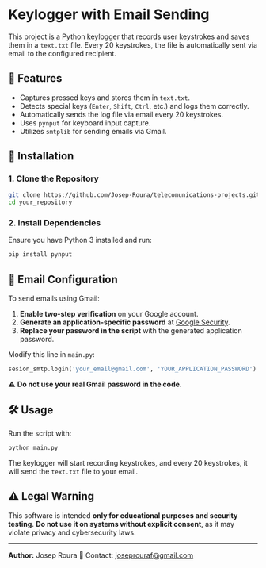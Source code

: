 # Keylogger with Email Sending

This project is a Python keylogger that records user keystrokes and saves them in a `text.txt` file. Every 20 keystrokes, the file is automatically sent via email to the configured recipient.

## 📌 Features
- Captures pressed keys and stores them in `text.txt`.
- Detects special keys (`Enter`, `Shift`, `Ctrl`, etc.) and logs them correctly.
- Automatically sends the log file via email every 20 keystrokes.
- Uses `pynput` for keyboard input capture.
- Utilizes `smtplib` for sending emails via Gmail.

## 🚀 Installation
### 1. Clone the Repository
```sh
git clone https://github.com/Josep-Roura/telecomunications-projects.git
cd your_repository
```

### 2. Install Dependencies
Ensure you have Python 3 installed and run:
```sh
pip install pynput
```

## 📧 Email Configuration
To send emails using Gmail:
1. **Enable two-step verification** on your Google account.
2. **Generate an application-specific password** at [Google Security](https://myaccount.google.com/security).
3. **Replace your password in the script** with the generated application password.

Modify this line in `main.py`:
```python
sesion_smtp.login('your_email@gmail.com', 'YOUR_APPLICATION_PASSWORD')
```

⚠ **Do not use your real Gmail password in the code.**

## 🛠️ Usage
Run the script with:
```sh
python main.py
```
The keylogger will start recording keystrokes, and every 20 keystrokes, it will send the `text.txt` file to your email.

## ⚠️ Legal Warning
This software is intended **only for educational purposes and security testing**. **Do not use it on systems without explicit consent**, as it may violate privacy and cybersecurity laws.

---
**Author:** Josep Roura
📧 Contact: joseprouraf@gmail.com


